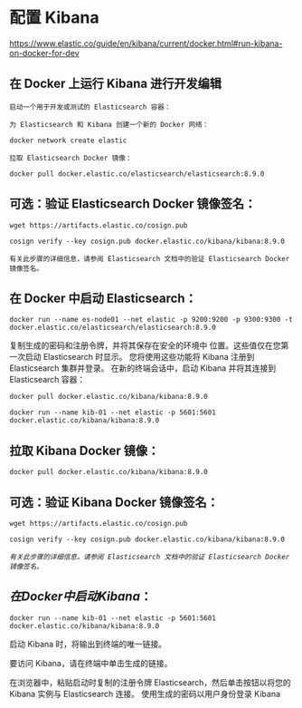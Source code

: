 # 配置 Kibana

https://www.elastic.co/guide/en/kibana/current/docker.html#run-kibana-on-docker-for-dev

## 在 Docker 上运行 Kibana 进行开发编辑

`启动一个用于开发或测试的 Elasticsearch 容器：`

`为 Elasticsearch 和 Kibana 创建一个新的 Docker 网络：`

`docker network create elastic`

`拉取 Elasticsearch Docker 镜像：`

`docker pull docker.elastic.co/elasticsearch/elasticsearch:8.9.0`

## 可选：验证 Elasticsearch Docker 镜像签名：

`wget https://artifacts.elastic.co/cosign.pub`

`cosign verify --key cosign.pub docker.elastic.co/kibana/kibana:8.9.0`

`有关此步骤的详细信息，请参阅 Elasticsearch 文档中的验证 Elasticsearch Docker 镜像签名。`

## 在 Docker 中启动 Elasticsearch：

`docker run --name es-node01 --net elastic -p 9200:9200 -p 9300:9300 -t docker.elastic.co/elasticsearch/elasticsearch:8.9.0`

复制生成的密码和注册令牌，并将其保存在安全的环境中 位置。这些值仅在您第一次启动 Elasticsearch 时显示。 您将使用这些功能将 Kibana 注册到 Elasticsearch 集群并登录。
在新的终端会话中，启动 Kibana 并将其连接到 Elasticsearch 容器：

`docker pull docker.elastic.co/kibana/kibana:8.9.0`

`docker run --name kib-01 --net elastic -p 5601:5601 docker.elastic.co/kibana/kibana:8.9.0`

## 拉取 Kibana Docker 镜像：

`docker pull docker.elastic.co/kibana/kibana:8.9.0`

## 可选：验证 Kibana Docker 镜像签名：

`wget https://artifacts.elastic.co/cosign.pub`

`cosign verify --key cosign.pub docker.elastic.co/kibana/kibana:8.9.0`

_`有关此步骤的详细信息，请参阅 Elasticsearch 文档中的验证 Elasticsearch Docker 镜像签名。`_

## $在 Docker 中启动 Kibana：$

`docker run --name kib-01 --net elastic -p 5601:5601 docker.elastic.co/kibana/kibana:8.9.0`

启动 Kibana 时，将输出到终端的唯一链接。

要访问 Kibana，请在终端中单击生成的链接。

在浏览器中，粘贴启动时复制的注册令牌 Elasticsearch，然后单击按钮以将您的 Kibana 实例与 Elasticsearch 连接。
使用生成的密码以用户身份登录 Kibana
